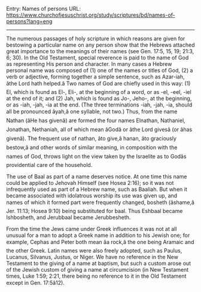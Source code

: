 Entry: Names of persons
URL: https://www.churchofjesuschrist.org/study/scriptures/bd/names-of-persons?lang=eng

---

The numerous passages of holy scripture in which reasons are given for bestowing a particular name on any person show that the Hebrews attached great importance to the meanings of their names (see Gen. 17:5, 15, 19; 21:3, 6; 30). In the Old Testament, special reverence is paid to the name of God as representing His person and character. In many cases a Hebrew personal name was composed of (1) one of the names or titles of God, (2) a verb or adjective, forming together a simple sentence, such as Azar-iah, âthe Lord hath helped.â Two names of God are chiefly used in this way: (1) El, which is found as El-, Eli-, at the beginning of a word, or as -el, -eel, -iel at the end of it; and (2) Jah, which is found as Jo-, Jeho-, at the beginning, or as -iah, -jah, -ia at the end. (The three terminations -iah, -jah, -ia, should all be pronounced âyah,â one syllable, not two.) Thus, from the name Nathan (âHe has givenâ) are formed the four names Elnathan, Nathaniel, Jonathan, Nethaniah, all of which mean âGodâ or âthe Lord givesâ (or âhas givenâ). The frequent use of nathan, âto give,â hanan, âto graciously bestow,â and other words of similar meaning, in composition with the names of God, throws light on the view taken by the Israelite as to Godâs providential care of the household.

The use of Baal as part of a name deserves notice. At one time this name could be applied to Jehovah Himself (see Hosea 2:16); so it was not infrequently used as part of a Hebrew name, such as Baaliah. But when it became associated with idolatrous worship its use was given up, and names of which it formed part were frequently changed, bosheth (âshame,â Jer. 11:13; Hosea 9:10) being substituted for baal. Thus Eshbaal became Ishbosheth, and Jerubbaal became Jerubbesheth.

From the time the Jews came under Greek influences it was not at all unusual for a man to adopt a Greek name in addition to his Jewish one; for example, Cephas and Peter both mean âa rock,â the one being Aramaic and the other Greek. Latin names were also freely adopted, such as Paulus, Lucanus, Silvanus, Justus, or Niger. We have no reference in the New Testament to the giving of a name at baptism, but such a custom arose out of the Jewish custom of giving a name at circumcision (in New Testament times, Luke 1:59; 2:21, there being no reference to it in the Old Testament except in Gen. 17:5â12).
